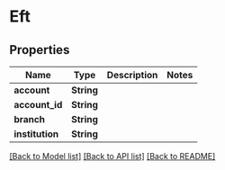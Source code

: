 # Eft

## Properties

Name | Type | Description | Notes
------------ | ------------- | ------------- | -------------
**account** | **String** |  | 
**account_id** | **String** |  | 
**branch** | **String** |  | 
**institution** | **String** |  | 

[[Back to Model list]](../README.md#documentation-for-models) [[Back to API list]](../README.md#documentation-for-api-endpoints) [[Back to README]](../README.md)


